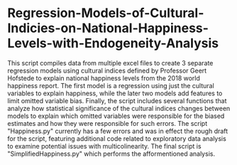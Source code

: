 # Regression-Models-of-Cultural-Indicies-on-National-Happiness-Levels-with-Endogeneity-Analysis
This script compiles data from multiple excel files to create 3 separate regression models using cultural indices defined by Professor Geert Hofstede to explain national happiness levels from the 2018 world happiness report. The first model is a regression using just the cultural variables to explain happiness, while the later two models add features to limit omitted variable bias. Finally, the script includes several functions that analyze how statistical significance of the cultural indices changes between models to explain which omitted variables were responsible for the biased estimates and how they were responsible for such errors. The script "Happiness.py" currently has a few errors and was in effect the rough draft for the script, featuring additional code related to exploratory data analysis to examine potential issues with multicolinearity. The final script is "SimplifiedHappiness.py" which performs the afformentioned analysis.
